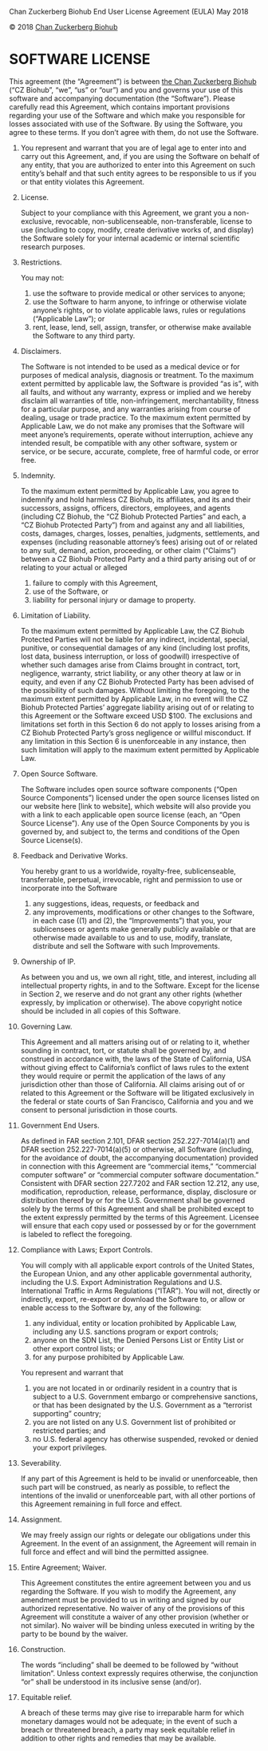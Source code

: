 Chan Zuckerberg Biohub End User License Agreement (EULA) May 2018

© 2018 [Chan Zuckerberg Biohub](https://www.czbiohub.org)

SOFTWARE LICENSE
================

This agreement (the “Agreement”) is between [the Chan Zuckerberg
Biohub](https://www.czbiohub.org) (“CZ Biohub”, “we”, “us” or “our”)
and you and governs your use of this software and accompanying
documentation (the “Software”).  Please carefully read this Agreement,
which contains important provisions regarding your use of the Software
and which make you responsible for losses associated with use of the
Software.  By using the Software, you agree to these terms.  If you
don’t agree with them, do not use the Software.

1. You represent and warrant that you are of legal age to enter into
   and carry out this Agreement, and, if you are using the Software on
   behalf of any entity, that you are authorized to enter into this
   Agreement on such entity’s behalf and that such entity agrees to be
   responsible to us if you or that entity violates this Agreement.

2. License.

	Subject to your compliance with this Agreement, we grant you a
	non-exclusive, revocable, non-sublicenseable, non-transferable,
	license to use (including to copy, modify, create derivative works
	of, and display) the Software solely for your internal academic or
	internal scientific research purposes.

3. Restrictions.

	You may not:
	1. use the software to provide medical or other services to anyone;
	2. use the Software to harm anyone, to infringe or otherwise
	violate anyone’s rights, or to violate applicable laws, rules or
	regulations (“Applicable Law”); or
	3. rent, lease, lend, sell, assign, transfer, or otherwise make
	available the Software to any third party.

4. Disclaimers.

	The Software is not intended to be used as a medical device or for
	purposes of medical analysis, diagnosis or treatment. To the
	maximum extent permitted by applicable law, the Software is
	provided “as is”, with all faults, and without any warranty,
	express or implied and we hereby disclaim all warranties of title,
	non-infringement, merchantability, fitness for a particular
	purpose, and any warranties arising from course of dealing, usage
	or trade practice. To the maximum extent permitted by Applicable
	Law, we do not make any promises that the Software will meet
	anyone’s requirements, operate without interruption, achieve any
	intended result, be compatible with any other software, system or
	service, or be secure, accurate, complete, free of harmful code,
	or error free.

5. Indemnity.

	To the maximum extent permitted by Applicable Law, you agree to
	indemnify and hold harmless CZ Biohub, its affiliates, and its and
	their successors, assigns, officers, directors, employees, and
	agents (including CZ Biohub, the “CZ Biohub Protected Parties” and
	each, a “CZ Biohub Protected Party”) from and against any and all
	liabilities, costs, damages, charges, losses, penalties,
	judgments, settlements, and expenses (including reasonable
	attorney’s fees) arising out of or related to any suit, demand,
	action, proceeding, or other claim (“Claims”) between a CZ Biohub
	Protected Party and a third party arising out of or relating to
	your actual or alleged
	1. failure to comply with this Agreement, 
	2. use of the Software, or 
	3. liability for personal injury or damage to property.

6. Limitation of Liability. 

	To the maximum extent permitted by Applicable Law, the CZ Biohub
	Protected Parties will not be liable for any indirect, incidental,
	special, punitive, or consequential damages of any kind (including
	lost profits, lost data, business interruption, or loss of
	goodwill) irrespective of whether such damages arise from Claims
	brought in contract, tort, negligence, warranty, strict liability,
	or any other theory at law or in equity, and even if any CZ Biohub
	Protected Party has been advised of the possibility of such
	damages. Without limiting the foregoing, to the maximum extent
	permitted by Applicable Law, in no event will the CZ Biohub
	Protected Parties’ aggregate liability arising out of or relating
	to this Agreement or the Software exceed USD $100. The exclusions
	and limitations set forth in this Section 6 do not apply to losses
	arising from a CZ Biohub Protected Party’s gross negligence or
	willful misconduct. If any limitation in this Section 6 is
	unenforceable in any instance, then such limitation will apply to
	the maximum extent permitted by Applicable Law.

7. Open Source Software.

	The Software includes open source software components (“Open
	Source Components”) licensed under the open source licenses listed
	on our website here [link to website], which website will also
	provide you with a link to each applicable open source license
	(each, an “Open Source License”). Any use of the Open Source
	Components by you is governed by, and subject to, the terms and
	conditions of the Open Source License(s).

8. Feedback and Derivative Works.

	You hereby grant to us a worldwide, royalty-free, sublicenseable,
	transferrable, perpetual, irrevocable, right and permission to use
	or incorporate into the Software
	1. any suggestions, ideas, requests, or feedback and
	2. any improvements, modifications or other changes to the
	Software, in each case ((1) and (2), the “Improvements”) that you,
	your sublicensees or agents make generally publicly available or
	that are otherwise made available to us and to use, modify,
	translate, distribute and sell the Software with such
	Improvements.

9. Ownership of IP.

	As between you and us, we own all right, title, and interest,
	including all intellectual property rights, in and to the
	Software.  Except for the license in Section 2, we reserve and do
	not grant any other rights (whether expressly, by implication or
	otherwise). The above copyright notice should be included in all
	copies of this Software.

10. Governing Law.

	This Agreement and all matters arising out of or relating to it,
	whether sounding in contract, tort, or statute shall be governed
	by, and construed in accordance with, the laws of the State of
	California, USA without giving effect to California’s conflict of
	laws rules to the extent they would require or permit the
	application of the laws of any jurisdiction other than those of
	California.  All claims arising out of or related to this
	Agreement or the Software will be litigated exclusively in the
	federal or state courts of San Francisco, California and you and
	we consent to personal jurisdiction in those courts.

11. Government End Users. 

	As defined in FAR section 2.101, DFAR section 252.227-7014(a)(1)
	and DFAR section 252.227-7014(a)(5) or otherwise, all Software
	(including, for the avoidance of doubt, the accompanying
	documentation) provided in connection with this Agreement are
	“commercial items,” “commercial computer software” or “commercial
	computer software documentation.”  Consistent with DFAR section
	227.7202 and FAR section 12.212, any use, modification,
	reproduction, release, performance, display, disclosure or
	distribution thereof by or for the U.S. Government shall be
	governed solely by the terms of this Agreement and shall be
	prohibited except to the extent expressly permitted by the terms
	of this Agreement. Licensee will ensure that each copy used or
	possessed by or for the government is labeled to reflect the
	foregoing.

12. Compliance with Laws; Export Controls. 

	You will comply with all applicable export controls of the United
	States, the European Union, and any other applicable governmental
	authority, including the U.S. Export Administration Regulations
	and U.S. International Traffic in Arms Regulations (“ITAR”). You
	will not, directly or indirectly, export, re-export or download
	the Software to, or allow or enable access to the Software by, any
	of the following: 
	1. any individual, entity or location prohibited by Applicable
	Law, including any U.S. sanctions program or export controls;
	2. anyone on the SDN List, the Denied Persons List or Entity List
	or other export control lists; or
	3. for any purpose prohibited by Applicable Law.
	
	You represent and warrant that 
	1. you are not located in or ordinarily resident in a country that
	is subject to a U.S. Government embargo or comprehensive
	sanctions, or that has been designated by the U.S. Government as a
	“terrorist supporting” country;
	2. you are not listed on any U.S. Government list of prohibited or
	restricted parties; and
	3. no U.S. federal agency has otherwise suspended, revoked or
	denied your export privileges.

13. Severability.

	If any part of this Agreement is held to be invalid or
	unenforceable, then such part will be construed, as nearly as
	possible, to reflect the intentions of the invalid or
	unenforceable part, with all other portions of this Agreement
	remaining in full force and effect.

14. Assignment.

	We may freely assign our rights or delegate our obligations under
	this Agreement. In the event of an assignment, the Agreement will
	remain in full force and effect and will bind the permitted
	assignee.

15. Entire Agreement; Waiver. 

	This Agreement constitutes the entire agreement between you and us
	regarding the Software. If you wish to modify the Agreement, any
	amendment must be provided to us in writing and signed by our
	authorized representative.  No waiver of any of the provisions of
	this Agreement will constitute a waiver of any other provision
	(whether or not similar). No waiver will be binding unless
	executed in writing by the party to be bound by the waiver.

16. Construction.

	The words “including” shall be deemed to be followed by “without
	limitation”. Unless context expressly requires otherwise, the
	conjunction “or” shall be understood in its inclusive sense
	(and/or).

17. Equitable relief.

	A breach of these terms may give rise to irreparable harm for
	which monetary damages would not be adequate; in the event of such
	a breach or threatened breach, a party may seek equitable relief
	in addition to other rights and remedies that may be available.
